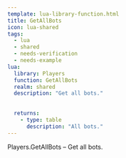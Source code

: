 ```yaml
---
template: lua-library-function.html
title: GetAllBots
icon: lua-shared
tags:
  - lua
  - shared
  - needs-verification
  - needs-example
lua:
  library: Players
  function: GetAllBots
  realm: shared
  description: "Get all bots."
  
  
  returns:
    - type: table
      description: "All bots."
---
```


<div class="lua__search__keywords">
Players.GetAllBots &#x2013; Get all bots.
</div>
